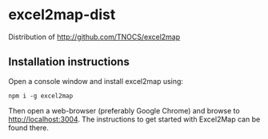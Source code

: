 # excel2map-dist
Distribution of http://github.com/TNOCS/excel2map

## Installation instructions

Open a console window and install excel2map using: 

    npm i -g excel2map

Then open a web-browser (preferably Google Chrome) and browse to [http://localhost:3004](http://localhost:3004). The instructions to get started with Excel2Map can be found there.
